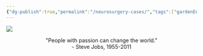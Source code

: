 ```yaml
---
{"dg-publish":true,"permalink":"/neurosurgery-cases/","tags":["gardenEntry"],"created":"2023-05-27T13:58:35.000-07:00","updated":"2023-10-18T10:29:19.319-07:00"}
---
```



![](https://i.imgur.com/ycHgLnM.png)

<div align="center">
"People with passion can change the world."<br>
- Steve Jobs, 1955-2011
</div>